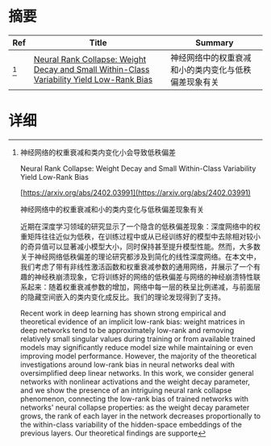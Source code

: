 # 摘要

| Ref | Title | Summary |
| --- | --- | --- |
| [^1] | [Neural Rank Collapse: Weight Decay and Small Within-Class Variability Yield Low-Rank Bias](https://arxiv.org/abs/2402.03991) | 神经网络中的权重衰减和小的类内变化与低秩偏差现象有关 |

# 详细

[^1]: 神经网络的权重衰减和类内变化小会导致低秩偏差

    Neural Rank Collapse: Weight Decay and Small Within-Class Variability Yield Low-Rank Bias

    [https://arxiv.org/abs/2402.03991](https://arxiv.org/abs/2402.03991)

    神经网络中的权重衰减和小的类内变化与低秩偏差现象有关

    

    近期在深度学习领域的研究显示了一个隐含的低秩偏差现象：深度网络中的权重矩阵往往近似为低秩，在训练过程中或从已经训练好的模型中去除相对较小的奇异值可以显著减小模型大小，同时保持甚至提升模型性能。然而，大多数关于神经网络低秩偏差的理论研究都涉及到简化的线性深度网络。在本文中，我们考虑了带有非线性激活函数和权重衰减参数的通用网络，并展示了一个有趣的神经秩崩溃现象，它将训练好的网络的低秩偏差与网络的神经崩溃特性联系起来：随着权重衰减参数的增加，网络中每一层的秩呈比例递减，与前面层的隐藏空间嵌入的类内变化成反比。我们的理论发现得到了支持。

    Recent work in deep learning has shown strong empirical and theoretical evidence of an implicit low-rank bias: weight matrices in deep networks tend to be approximately low-rank and removing relatively small singular values during training or from available trained models may significantly reduce model size while maintaining or even improving model performance. However, the majority of the theoretical investigations around low-rank bias in neural networks deal with oversimplified deep linear networks. In this work, we consider general networks with nonlinear activations and the weight decay parameter, and we show the presence of an intriguing neural rank collapse phenomenon, connecting the low-rank bias of trained networks with networks' neural collapse properties: as the weight decay parameter grows, the rank of each layer in the network decreases proportionally to the within-class variability of the hidden-space embeddings of the previous layers. Our theoretical findings are supporte
    

